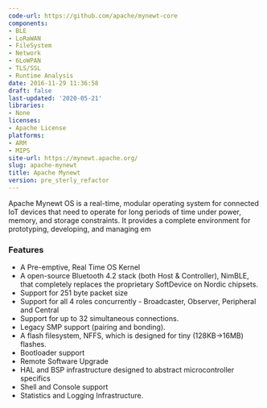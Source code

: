 ```yaml
---
code-url: https://github.com/apache/mynewt-core
components:
- BLE
- LoRaWAN
- FileSystem
- Network
- 6LoWPAN
- TLS/SSL
- Runtime Analysis
date: 2016-11-29 11:36:58
draft: false
last-updated: '2020-05-21'
libraries:
- None
licenses:
- Apache License
platforms:
- ARM
- MIPS
site-url: https://mynewt.apache.org/
slug: apache-mynewt
title: Apache Mynewt
version: pre_sterly_refactor
---
```

Apache Mynewt OS is a real-time, modular operating system for connected IoT devices that need to operate for long periods of time under power, memory, and storage constraints. It provides a complete environment for prototyping, developing, and managing em

<!--more-->

### Features
- A Pre-emptive, Real Time OS Kernel
- A open-source Bluetooth 4.2 stack (both Host & Controller), NimBLE, that completely replaces the proprietary SoftDevice on Nordic chipsets.
- Support for 251 byte packet size
- Support for all 4 roles concurrently - Broadcaster, Observer, Peripheral and Central
- Support for up to 32 simultaneous connections.
- Legacy SMP support (pairing and bonding).
- A flash filesystem, NFFS, which is designed for tiny (128KB->16MB) flashes.
- Bootloader support
- Remote Software Upgrade
- HAL and BSP infrastructure designed to abstract microcontroller specifics
- Shell and Console support
- Statistics and Logging Infrastructure.


